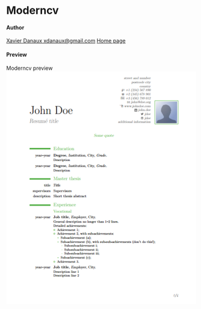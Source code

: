 # Moderncv

#### Author
[Xavier Danaux <xdanaux@gmail.com>](http://www.ctan.org/tex-archive/macros/latex/contrib/moderncv)
[Home page](http://www.launch­pad.net/mod­erncv)

#### Preview
Moderncv preview
![screenshot](preview.png)